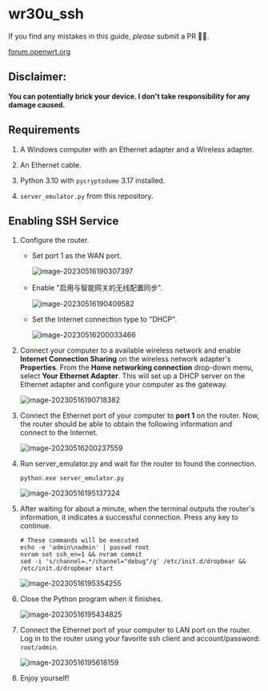 # wr30u_ssh

If you find any mistakes in this guide, _please_ submit a PR 👍🏻.

[forum.openwrt.org](https://forum.openwrt.org/t/openwrt-support-for-xiaomi-ax3000ne/153769)

## **Disclaimer:**

**You can potentially brick your device. I don't take responsibility for any damage caused.**

## Requirements

1. A Windows computer with an Ethernet adapter and a Wireless adapter.

2. An Ethernet cable.

3. Python 3.10 with `pycryptodome` 3.17 installed.

4. `server_emulator.py` from this repository.

## Enabling SSH Service

1. Configure the router.

   - Set port 1 as the WAN port.

     ![image-20230516190307397](img/image-20230516190307397.png)

   - Enable "启用与智能网关的无线配置同步".

     ![image-20230516190409582](img/image-20230516190409582.png)
     
   - Set the Internet connection type to "DHCP".

     ![image-20230516200033466](img/image-20230516200033466.png)

2. Connect your computer to a available wireless network and enable **Internet Connection Sharing** on the wireless network adapter's **Properties**. From the **Home networking connection** drop-down menu, select  **Your Ethernet Adapter**. This will set up a DHCP server on the Ethernet adapter and configure your computer as the gateway.

   ![image-20230516190718382](img/image-20230516190718382.png)

3. Connect the Ethernet port of your computer to **port 1** on the router. Now, the router should be able to obtain the following information and connect to the Internet.

   ![image-20230516200237559](img/image-20230516200237559.png)

4. Run server_emulator.py and wait for the router to found the connection.

   ```shell
   python.exe server_emulator.py
   ```

   ![image-20230516195137324](img/image-20230516195137324.png)

5. After waiting for about a minute, when the terminal outputs the router's information, it indicates a successful connection. Press any key to continue.

   ```shell
   # These commands will be executed
   echo -e 'admin\nadmin' | passwd root
   nvram set ssh_en=1 && nvram commit
   sed -i 's/channel=.*/channel="debug"/g' /etc/init.d/dropbear && /etc/init.d/dropbear start
   ```   
   ![image-20230516195354255](img/image-20230516195354255.png)

6. Close the Python program when it finishes.

   ![image-20230516195434825](img/image-20230516195434825.png)

7. Connect the Ethernet port of your computer to LAN port on the router.  Log in to the router using your favorite ssh client and account/password: `root/admin`.

   ![image-20230516195618159](img/image-20230516195618159.png)

8. Enjoy yourself!
